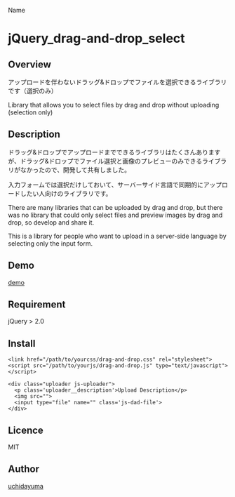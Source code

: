 Name
# jQuery_drag-and-drop_select

## Overview
アップロードを伴わないドラッグ&ドロップでファイルを選択できるライブラリです（選択のみ）

Library that allows you to select files by drag and drop without uploading (selection only)

## Description
ドラッグ&ドロップでアップロードまでできるライブラリはたくさんありますが、ドラッグ&ドロップでファイル選択と画像のプレビューのみできるライブラリがなかったので、開発して共有しました。

入力フォームでは選択だけしておいて、サーバーサイド言語で同期的にアップロードしたい人向けのライブラリです。


There are many libraries that can be uploaded by drag and drop, but there was no library that could only select files and preview images by drag and drop, so develop and share it.
   
   This is a library for people who want to upload in a server-side language by selecting only the input form.


## Demo
[demo](https://www.youtube.com/watch?v=eODAC0Vm6Es)

## Requirement
jQuery > 2.0

## Install
```
<link href="/path/to/yourcss/drag-and-drop.css" rel="stylesheet">
<script src="/path/to/yourjs/drag-and-drop.js" type="text/javascript"></script>

<div class="uploader js-uploader">
  <p class='uploader__description'>Upload Description</p>
  <img src="">
  <input type="file" name="" class='js-dad-file'>
</div>
```

## Licence

MIT

## Author

[uchidayuma](https://github.com/uchidayuma)
